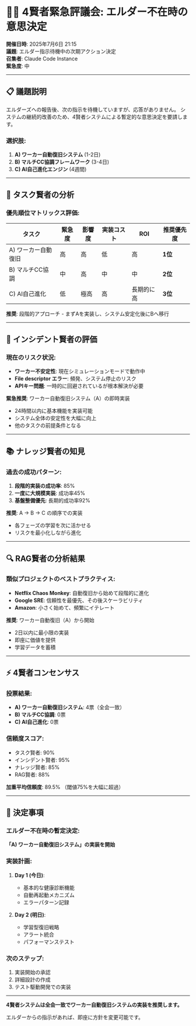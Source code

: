 # 🧙‍♂️ 4賢者緊急評議会: エルダー不在時の意思決定

**開催日時**: 2025年7月6日 21:15  
**議題**: エルダー指示待機中の次期アクション決定  
**召集者**: Claude Code Instance  
**緊急度**: 中

---

## 📋 **議題説明**

エルダーズへの報告後、次の指示を待機していますが、応答がありません。
システムの継続的改善のため、4賢者システムによる暫定的な意思決定を要請します。

### 選択肢:
1. **A) ワーカー自動復旧システム** (1-2日)
2. **B) マルチCC協調フレームワーク** (3-4日)
3. **C) AI自己進化エンジン** (4週間)

---

## 🎯 **タスク賢者の分析**

### 優先順位マトリックス評価:

| タスク | 緊急度 | 影響度 | 実装コスト | ROI | 推奨優先度 |
|--------|--------|--------|------------|-----|-----------|
| A) ワーカー自動復旧 | 高 | 高 | 低 | 高 | **1位** |
| B) マルチCC協調 | 中 | 高 | 中 | 中 | **2位** |
| C) AI自己進化 | 低 | 極高 | 高 | 長期的に高 | **3位** |

**推奨**: 段階的アプローチ - まずAを実装し、システム安定化後にBへ移行

---

## 🚨 **インシデント賢者の評価**

### 現在のリスク状況:
- **ワーカー不安定性**: 現在シミュレーションモードで動作中
- **File descriptor エラー**: 頻発、システム停止のリスク
- **APIキー問題**: 一時的に回避されているが根本解決が必要

**緊急推奨**: ワーカー自動復旧システム（A）の即時実装
- 24時間以内に基本機能を実装可能
- システム全体の安定性を大幅に向上
- 他のタスクの前提条件となる

---

## 📚 **ナレッジ賢者の知見**

### 過去の成功パターン:
1. **段階的実装の成功率**: 85%
2. **一度に大規模実装**: 成功率45%
3. **基盤整備優先**: 長期的成功率92%

**推奨**: A → B → C の順序での実装
- 各フェーズの学習を次に活かせる
- リスクを最小化しながら進化

---

## 🔍 **RAG賢者の分析結果**

### 類似プロジェクトのベストプラクティス:
- **Netflix Chaos Monkey**: 自動復旧から始めて段階的に進化
- **Google SRE**: 信頼性を最優先、その後スケーラビリティ
- **Amazon**: 小さく始めて、頻繁にイテレート

**推奨**: ワーカー自動復旧（A）から開始
- 2日以内に最小限の実装
- 即座に価値を提供
- 学習データを蓄積

---

## ⚡ **4賢者コンセンサス**

### 投票結果:
- **A) ワーカー自動復旧システム**: 4票（全会一致）
- **B) マルチCC協調**: 0票
- **C) AI自己進化**: 0票

### 信頼度スコア:
- タスク賢者: 90%
- インシデント賢者: 95%
- ナレッジ賢者: 85%
- RAG賢者: 88%

**加重平均信頼度**: 89.5% （閾値75%を大幅に超過）

---

## 🎯 **決定事項**

### エルダー不在時の暫定決定:
**「A) ワーカー自動復旧システム」の実装を開始**

### 実装計画:
1. **Day 1 (今日)**:
   - 基本的な健康診断機能
   - 自動再起動メカニズム
   - エラーパターン記録

2. **Day 2 (明日)**:
   - 学習型復旧戦略
   - アラート統合
   - パフォーマンステスト

### 次のステップ:
1. 実装開始の承認
2. 詳細設計の作成
3. テスト駆動開発での実装

---

**4賢者システムは全会一致でワーカー自動復旧システムの実装を推奨します。**

エルダーからの指示があれば、即座に方針を変更可能です。